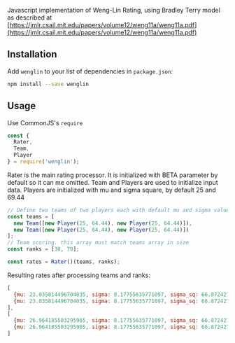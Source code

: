 Javascript implementation of Weng-Lin Rating, using Bradley Terry model as described at [https://jmlr.csail.mit.edu/papers/volume12/weng11a/weng11a.pdf](https://jmlr.csail.mit.edu/papers/volume12/weng11a/weng11a.pdf)



## Installation

Add `wenglin` to your list of dependencies in `package.json`:

```bash
npm install --save wenglin
```

## Usage

Use CommonJS's `require`

```js
const {  
  Rater,  
  Team,  
  Player  
} = require('wenglin');
```

Rater is the main rating processor. It is initialized with BETA parameter by default so it can me omitted.
Team and Players are used to initialize input data.
Players are initialized with mu and sigma square, by default 25 and 69.44

```js
// Define two teams of two players each with default mu and sigma values
const teams = [  
  new Team([new Player(25, 64.44), new Player(25, 64.44)]),  
  new Team([new Player(25, 64.44), new Player(25, 64.44)])  
];
// Team scoring. this array must match teams array in size
const ranks = [30, 70];  

const rates = Rater()(teams, ranks);
```

Resulting rates after processing teams and ranks:
```js
[  
  {mu: 23.035814496704035, sigma: 8.17755635771097, sigma_sq: 66.8724279835391},  
  {mu: 23.035814496704035, sigma: 8.17755635771097, sigma_sq: 66.8724279835391}  
],  
[  
  {mu: 26.964185503295965, sigma: 8.17755635771097, sigma_sq: 66.8724279835391},  
  {mu: 26.964185503295965, sigma: 8.17755635771097, sigma_sq: 66.8724279835391}  
]
```
